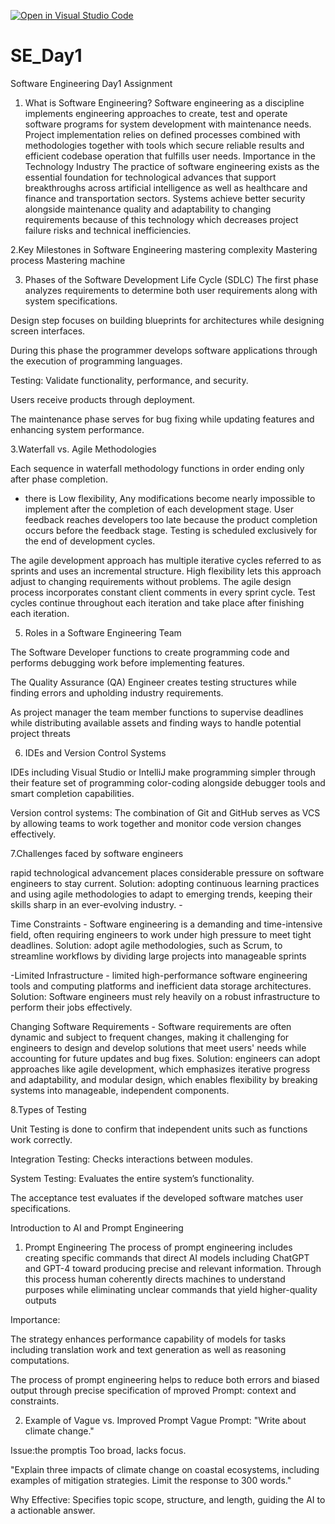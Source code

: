 [![Open in Visual Studio Code](https://classroom.github.com/assets/open-in-vscode-2e0aaae1b6195c2367325f4f02e2d04e9abb55f0b24a779b69b11b9e10269abc.svg)](https://classroom.github.com/online_ide?assignment_repo_id=18391271&assignment_repo_type=AssignmentRepo)
# SE_Day1
Software Engineering Day1 Assignment


1. What is Software Engineering?
Software engineering as a discipline implements engineering approaches to create, test and operate software programs for system development with maintenance needs. Project implementation relies on defined processes combined with methodologies together with tools which secure reliable results and efficient codebase operation that fulfills user needs.
Importance in the Technology Industry
The practice of software engineering exists as the essential foundation for technological advances that support breakthroughs across artificial intelligence as well as healthcare and finance and transportation sectors. Systems achieve better security alongside maintenance quality and adaptability to changing requirements because of this technology which decreases project failure risks and technical inefficiencies.

2.Key Milestones in Software Engineering
mastering complexity
Mastering process
Mastering machine

3. Phases of the Software Development Life Cycle (SDLC)
The first phase analyzes requirements to determine both user requirements along with system specifications.

Design step focuses on building blueprints for architectures while designing screen interfaces.

During this phase the programmer develops software applications through the execution of programming languages.

Testing: Validate functionality, performance, and security.

Users receive products through deployment.

The maintenance phase serves for bug fixing while updating features and enhancing system performance. 

3.Waterfall vs. Agile Methodologies

Each sequence in waterfall methodology functions in order ending only after phase completion. 
- there is Low flexibility,
 Any modifications become nearly impossible to implement after the completion of each development stage.
 User feedback reaches developers too late because the product completion occurs before the feedback stage.
 Testing is scheduled exclusively for the end of development cycles.

The agile development approach has multiple iterative cycles referred to as sprints and uses an incremental structure. 
High flexibility lets this approach adjust to changing requirements without problems. 
The agile design process incorporates constant client comments in every sprint cycle. 
Test cycles continue throughout each iteration and take place after finishing each iteration.

5. Roles in a Software Engineering Team

The Software Developer functions to create programming code and performs debugging work before implementing features.

The Quality Assurance (QA) Engineer creates testing structures while finding errors and upholding industry requirements.

As project manager the team member functions to supervise deadlines while distributing available assets and finding ways to handle potential project threats 

6. IDEs and Version Control Systems

IDEs including Visual Studio or IntelliJ make programming simpler through their feature set of programming color-coding alongside debugger tools and smart completion capabilities.

Version control systems: The combination of Git and GitHub serves as VCS by allowing teams to work together and monitor code version changes effectively.

7.Challenges faced by software engineers

rapid technological advancement places considerable pressure on software engineers to stay current.
 Solution: adopting continuous learning practices and using agile methodologies to adapt to emerging trends, keeping their skills sharp in an ever-evolving industry. -

Time Constraints - Software engineering is a demanding and time-intensive field, often requiring engineers to work under high pressure to meet tight deadlines.
 Solution: adopt agile methodologies, such as Scrum, to streamline workflows by dividing large projects into manageable sprints 

-Limited Infrastructure - limited high-performance software engineering tools and computing platforms and inefficient data storage architectures. 
 Solution: Software engineers must rely heavily on a robust infrastructure to perform their jobs effectively.

Changing Software Requirements - Software requirements are often dynamic and subject to frequent changes, making it challenging for engineers to design and develop solutions that meet users' needs while accounting for future updates and bug fixes. 
Solution: engineers can adopt approaches like agile development, which emphasizes iterative progress and adaptability, and modular design, which enables flexibility by breaking systems into manageable, independent components.

8.Types of Testing

Unit Testing  is done  to confirm that independent units such as functions work correctly.

Integration Testing: Checks interactions between modules.

System Testing: Evaluates the entire system’s functionality.

The acceptance test evaluates if the developed software matches user specifications. 



Introduction to AI and Prompt Engineering
1. Prompt Engineering
The process of prompt engineering includes creating specific commands that direct AI models including ChatGPT and GPT-4 toward producing precise and relevant information. Through this process human coherently directs machines to understand purposes while eliminating unclear commands that yield higher-quality outputs 

Importance:

The strategy enhances performance capability of models for tasks including translation work and text generation as well as reasoning computations.

The process of prompt engineering helps to reduce both errors and biased output through precise specification of mproved Prompt: context and constraints.

2. Example of Vague vs. Improved Prompt
Vague Prompt: "Write about climate change."

Issue:the promptis  Too broad, lacks focus.

"Explain three impacts of climate change on coastal ecosystems, including examples of mitigation strategies. Limit the response to 300 words."

Why Effective: Specifies topic scope, structure, and length, guiding the AI to a actionable answer.

